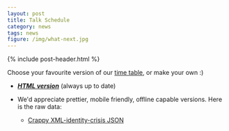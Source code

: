 ```yaml
---
layout: post
title: Talk Schedule
category: news
tags: news
figure: /img/what-next.jpg
---
```


{% include post-header.html %}

Choose your favourite version of our [time table](https://docs.google.com/spreadsheet/pub?key=0AhO5JVicsAJOdGEyUTBZMXVUZXZ2c2tXMDVxcy1aX0E&output=html), or make your own :)

- ___[HTML version](https://docs.google.com/spreadsheet/pub?key=0AhO5JVicsAJOdGEyUTBZMXVUZXZ2c2tXMDVxcy1aX0E&output=html)___ (always up to date)

- We'd appreciate prettier, mobile friendly, offline capable versions. Here is the raw data:
  - [Crappy XML-identity-crisis JSON](https://spreadsheets.google.com/feeds/cells/0AhO5JVicsAJOdENKSG0xZU5wOVN0U1F6T0FFOHU4NUE/od4/public/basic?alt=json)
